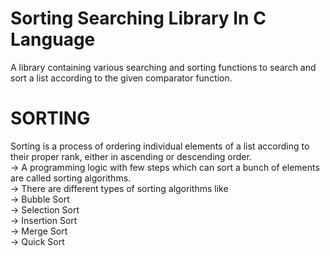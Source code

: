 # Sorting Searching Library In C Language

A library containing various searching and sorting functions to search and sort a list according to the given comparator function.

# SORTING
Sorting is a process of ordering individual elements of a list according to their proper rank, either in ascending or descending order.<br>
-> A programming logic with few steps which can sort a bunch of elements are called sorting algorithms.<br>
-> There are different types of sorting algorithms like<br>
   -> Bubble Sort<br>
   -> Selection Sort<br>
   -> Insertion Sort<br>
   -> Merge Sort<br>
   -> Quick Sort<br>
